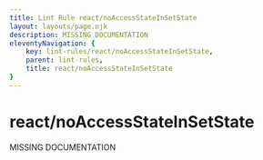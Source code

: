 ```yaml
---
title: Lint Rule react/noAccessStateInSetState
layout: layouts/page.njk
description: MISSING DOCUMENTATION
eleventyNavigation: {
	key: lint-rules/react/noAccessStateInSetState,
	parent: lint-rules,
	title: react/noAccessStateInSetState
}
---
```


# react/noAccessStateInSetState

MISSING DOCUMENTATION

